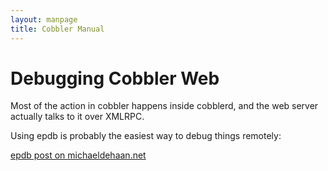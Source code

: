 ```yaml
---
layout: manpage
title: Cobbler Manual
---
```

# Debugging Cobbler Web

Most of the action in cobbler happens inside cobblerd, and the web server actually talks to it over XMLRPC.

Using epdb is probably the easiest way to debug things remotely:

[epdb post on michaeldehaan.net](http://michaeldehaan.net/2011/07/08/better-remote-python-debugging/)



